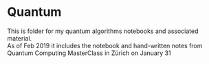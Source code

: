 # Quantum

This is folder for my quantum algorithms notebooks and associated material.  
As of Feb 2019 it includes the notebook and hand-written notes from Quantum Computing MasterClass in Zürich on January 31
